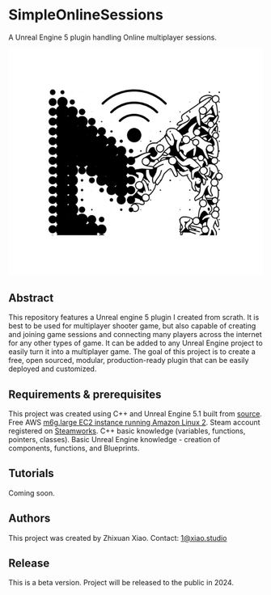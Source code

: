 # SimpleOnlineSessions
 A Unreal Engine 5 plugin handling Online multiplayer sessions.

![Stencils Banner](MLogo.png)

## Abstract

This repository features a Unreal engine 5 plugin I created from scrath. It is best to be used for multiplayer shooter game, but also capable of creating and joining game sessions and connecting many players across the internet for any other types of game. It can be added to any Unreal Engine project to easily turn it into a multiplayer game. The goal of this project is to create a free, open sourced, modular, production-ready plugin that can be easily deployed and customized.

## Requirements & prerequisites

This project was created using C++ and Unreal Engine 5.1 built from [source]([url](https://github.com/EpicGames/UnrealEngine/tree/release)).
Free AWS [m6g.large EC2 instance running Amazon Linux 2]([url](https://aws.amazon.com/ec2/graviton/)).
Steam account registered on [Steamworks]([url](https://partner.steamgames.com/)).
C++ basic knowledge (variables, functions, pointers, classes).
Basic Unreal Engine knowledge - creation of components, functions, and Blueprints.

## Tutorials

Coming soon.

## Authors

This project was created by Zhixuan Xiao.
Contact: 1@xiao.studio

## Release

This is a beta version.
Project will be released to the public in 2024.
